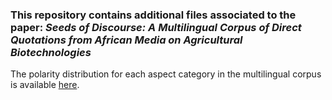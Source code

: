 ### This repository contains additional files associated to the paper: *Seeds of Discourse: A Multilingual Corpus of Direct Quotations from African Media on Agricultural Biotechnologies*

The polarity distribution for each aspect category in the multilingual corpus is available [here](https://github.com/pchrl/testConf/blob/main/seeds-of-discourse.docx).



